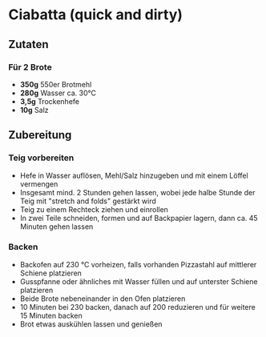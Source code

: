 # Ciabatta (quick and dirty)


## Zutaten

### Für 2 Brote

- **350g** 550er Brotmehl
- **280g** Wasser ca. 30°C 
- **3,5g** Trockenhefe 
- **10g** Salz
 

## Zubereitung

### Teig vorbereiten

- Hefe in Wasser auflösen, Mehl/Salz hinzugeben und mit einem Löffel vermengen
- Insgesamt mind. 2 Stunden gehen lassen, wobei jede halbe Stunde der Teig mit "stretch and folds" gestärkt wird
- Teig zu einem Rechteck ziehen und einrollen
- In zwei Teile schneiden, formen und auf Backpapier lagern, dann ca. 45 Minuten gehen lassen

### Backen

- Backofen auf 230 °C vorheizen, falls vorhanden Pizzastahl auf mittlerer Schiene platzieren
- Gusspfanne oder ähnliches mit Wasser füllen und auf unterster Schiene platzieren
- Beide Brote nebeneinander in den Ofen platzieren
- 10 Minuten bei 230 backen, danach auf 200 reduzieren und für weitere 15 Minuten backen
- Brot etwas auskühlen lassen und genießen


